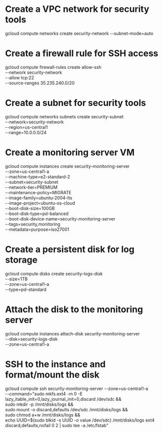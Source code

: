# Create a VPC network for security tools
gcloud compute networks create security-network --subnet-mode=auto

# Create a firewall rule for SSH access
gcloud compute firewall-rules create allow-ssh \
    --network security-network \
    --allow tcp:22 \
    --source-ranges 35.235.240.0/20

# Create a subnet for security tools
gcloud compute networks subnets create security-subnet \
    --network=security-network \
    --region=us-central1 \
    --range=10.0.0.0/24

# Create a monitoring server VM
gcloud compute instances create security-monitoring-server \
    --zone=us-central1-a \
    --machine-type=e2-standard-2 \
    --subnet=security-subnet \
    --network-tier=PREMIUM \
    --maintenance-policy=MIGRATE \
    --image-family=ubuntu-2004-lts \
    --image-project=ubuntu-os-cloud \
    --boot-disk-size=100GB \
    --boot-disk-type=pd-balanced \
    --boot-disk-device-name=security-monitoring-server \
    --tags=security,monitoring \
    --metadata=purpose=iso27001

# Create a persistent disk for log storage
gcloud compute disks create security-logs-disk \
    --size=1TB \
    --zone=us-central1-a \
    --type=pd-standard

# Attach the disk to the monitoring server
gcloud compute instances attach-disk security-monitoring-server \
    --disk=security-logs-disk \
    --zone=us-central1-a

# SSH to the instance and format/mount the disk
gcloud compute ssh security-monitoring-server --zone=us-central1-a \
    --command="sudo mkfs.ext4 -m 0 -E lazy_itable_init=0,lazy_journal_init=0,discard /dev/sdc && \
               sudo mkdir -p /mnt/disks/logs && \
               sudo mount -o discard,defaults /dev/sdc /mnt/disks/logs && \
               sudo chmod a+w /mnt/disks/logs && \
               echo UUID=\$(sudo blkid -s UUID -o value /dev/sdc) /mnt/disks/logs ext4 discard,defaults,nofail 0 2 | sudo tee -a /etc/fstab"
